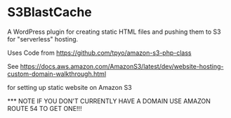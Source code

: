 # S3BlastCache
A WordPress plugin for creating static HTML files and pushing them to S3 for "serverless" hosting.

Uses Code from 
https://github.com/tpyo/amazon-s3-php-class

See 
https://docs.aws.amazon.com/AmazonS3/latest/dev/website-hosting-custom-domain-walkthrough.html

for setting up static website on Amazon S3



*** NOTE IF YOU DON'T CURRENTLY HAVE A DOMAIN USE AMAZON ROUTE 54 TO GET ONE!!!